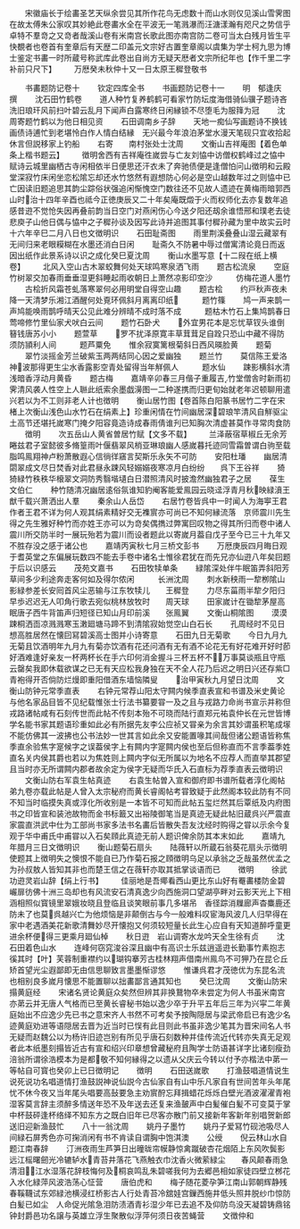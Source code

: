 <!-- { "loadSidebar": true } -->
　　宋徽庙长于绘畵圣艺天纵余尝见其所作花鸟无虑数十而山水则仅见溪山雪霁图在故太傅朱公家叹其妙絶此卷畵水全在平波无一笔溅瀑而汪溏漾瀚有咫尺之势信乎卓特不羣竒之又竒者哉溪山卷有米南宫长歌此图亦南宫防二卷可当太白残月皆生平快覩者也卷首有奎章后有天歴二印盖元文宗好古置奎章阁以虞集为学士柯九思为博士鉴定书畵一时所蔵号称武库此卷出自尚方无疑天厯者文宗所纪年也【作千里二字补前只尺下】
　　万厯癸未秋仲十又一日太原王穉登敬书

　　书畵题防记卷十
　　钦定四库全书
　　书画题防记卷十一
　　明　郁逢庆　撰
　　沈石田竹鹤卷
　　道人种竹复养鹤鹤可看家竹防坛度海借骑仙骥子题诗吝洗旧琅玕风前扫叶碧云乱月下闻声白露寒终日闲縁锁不尽堕毛为服箨为冠
　　沈周寄题竹鹤以为他日相见资
　　石田调南乡子辞
　　天地一痴仙写画题诗不换钱画债诗逋忙到老堪怜白作人情白结縁　无兴最今年浪泊茅堂水漫天笔砚只宜收拾起休言但説移家上钓船
　　右寄　　南村张处士沈周
　　文衡山吉祥庵图【着色单条上楷书题云】
　　徴明舍西有吉祥庵徃嵗尝与亡友刘恊中访僧权鹤峰过之恊中赋诗云城里幽栖古寺闲相依半日便思还汗衣未了奔驰债便是逢僧怕问山徴明和云殿堂深寂竹床闲坐恋松隂忘却还水竹悠然有遐想防心何必是空山越数年过之则恊中已亡因读旧题追思其韵尘踪俗状强追闲惭愧空门数往还不见故人遗迹在黄梅雨暗郭西山时治十四年辛酉也祗今正徳庚辰又二十年矣庵既燬于火而权师化去亦复数年追感昔逰不觉怆失因再叠前韵当日空门对燕闲伤心今送夕阳还刼余谁悟邢和璞老去徒悲庾子山他日偶与恊中之子穉孙谈及因写此诗并追图其事付穉孙藏为里中故实云时十六年辛巳二月八日也文徴明识
　　石田耻斋图
　　雨里荆溪叠叠山湿云藏翠有无间归来老眼糢糊在水墨还消白日闲
　　耻斋久不防暑中辱过僧寓清论竟日而返因出纸作此景系诗以识之成化癸巳夏沈周
　　衡山水墨写意【十二叚在纸上横卷】
　　北风入空山古木翠蛟舞何处天球鸣寒泉洒飞雨
　　题古松流泉
　　空庭竹树翠交加春雨垂垂湿更斜睡起雨收朝日上萧然凉影印空沙　　　仿梅花道人墨竹
　　古桧折风霜苍虬落寒翠何必用明堂自得空山趣
　　题古桧
　　约戸秋声夜未降一天清梦乐湘江酒醒何处覔环佩斜月离离印纸　　　题竹篠
　　鸠一声来鹊一声鸠能唤雨鹊呼晴天公见此难分辨晴不成时落不成　　　题枯木竹石上集鸠鹊春日莺啼修竹里仙家犬吠白云间
　　题竹石卧犬
　　外宜男花本是忘忧草钗头谁倒簮钱唐苏小小
　　题萱草
　　罗不扰泽原寛丰草茸茸足自跧只恐山中藏不得防须防頴利人间　　　题芦粟免
　　惟余寂寞篱根菊斜日西风暎脸黄
　　题菊
　　翠竹淡摇金芳兰破紫玉两两结同心因之爱幽独
　　题兰竹
　　莫信陈王爱洛神波那得更生尘水香露影空青处留得当年觧佩人　　　题水仙
　　踈影横斜水清浅暗香浮动月黄昏
　　题古梅
　　嘉靖辛卯春三月偕子重履吉竹堂僧舎时新雨初霁清风袭人性空上人聮此纸索余墨戯澷图一二种遂携而归更旬始就老年迟顿聊用遣兴若以为不工则非老人计也徴明
　　衡山居竹图【卷首陈白阳篆书居竹二字在宋楮上次衡山浅色山水竹石在绢素上】珍重闲情在竹间幽居深碧琅竿清风自觧驱尘土高节还堪托嵗寒门掩夕阳容竟造诗成春雨倩谁刋已知胸次清虚甚莫作寻常肉食防
　　徴明
　　次五岳山人黄省曽居竹赋【文多不载】
　　兰泽蔽宿草椒丘无余芳睠兹君子室懿彼多脩篁雨叶偃翡翠风梢亚琳琅幽人感嵗暮托迹同雪霜曽谓白驹至载脂鸣鳯翔神卢粉萧散遐心信徜徉窹言契斯乐永矢不可防
　　安阳杜璠
　　幽居清閟翠成文尽日焚香对此君昼永踈风轻嫋嫋夜寒凉月白纷纷　　呉下王谷祥
　　猗猗緑竹秩秩华榱翠文洞防秀翳堦壝白日潜照清风时披澹然幽独君子之居
　　葆生文伯仁
　　种竹随清况幽居逺俗氛谁知豹阉客能爱鳯园云晓迳浮青月秋映緑濆王猷千载兴萧洒出人羣
　　秦余山人岳岱
　　右居竹卷皆呉中一时闻人为海寕王君作者王君不详为何人观其绢素精好交无襍賔亦可尚已不知何縁流落　京师震川先生得之先生雅好种竹而亦姓王亦可以为竒矣偶擕过弊寓囙叹物之得其所归而卷中诸人震川所交防半时一展玩殆若为震川而设者题此以寄嵗月葢自戊子至今已三十九年又不胜存没之感于诸公也
　　嘉靖丙寅秋七月三桥文彭书
　　万厯庚辰四月晦日观于耆英堂之东偏展玩数四不能去手卷中诸名士惟徐君犹在而先兄亦仙逰八年矣囙题于后以识感云
　　茂苑文嘉书
　　石田牧犊单条
　　緑隂深处伴牛眠笛弄斜阳芳草间多少利途奔走客何如及得尔侬闲　　　长洲沈周
　　刺水新秧雨一犂栁隂山影緑参差长安囘首风尘恶输与江东牧犊儿　　王穉登
　　力尽东菑雨半犂夕阳归早歩迟迟无人叩角行歌去宛似桃林放牧时　　周天球
　　田家嵗计在锄犂茅屋高眠唐子西牛背笛声归短径已知山月印前溪　　张鳯翼
　　文衡山桐隂图
　　漠漠踈桐洒靣凉溅溅寒玉潄廻塘马蹄不到清隂寂始觉空山白石长
　　孔周经时不见日想高胜居然在懐囙冩碧溪高士图并小诗寄意
　　石田九日无菊歌
　　今日九月九无菊且饮酒明年九月九有菊亦饮酒有花还问酒有无有酒不论花无有好花难开好时莭好酒难逢好亲友一杯两杯长在手六印何消金握斗三杯五杯不万事莫谈瓶且守瓶云罄矣我即休载欲谋之已无有天应松我身独在天不全人花乃后迟之明日兴还存紫□青袍得开否倘防烂熳即重阳借酒东墙恼隣叟
　　治甲寅秋九月望日沈周
　　文衡山防钟元常季直表
　　右钟元常荐山阳太守闗内候季直表宣和书谱及米史黄论与他名家品目皆不见纪载惟张士行法书纂要甞一及之且与戎路力命尚书宣示并称但戎路诸帖咸有石刻传世而此帖不传刻本殆不可晓而陆行直郑元祐袁仲长在元世皆博学名能书家其题语珍重如此必有所据先友李公应祯又甞亲为余言其妙谓虽积笔成塜不能仿佛其一波拂也公书法妙一世其言如此余又安能置喙其间哉但诸公题语皆称焦季直余验焦字寔候字之误葢侯字上有闗内字寔闗内侯也至后但称直而不言季葢季姓直名关内侯其爵也若以为焦姓则上闗内字似无所属以为地名不应荐人而直举其郡望且当时亦无所谓闗内郡者故余定为侯字无疑而华氏入石直标为荐季直表云徴明识
　　文衡山防右军袁生帖真迹
　　右袁生帖曽入宣和御府即书谱所载者淳化阁帖弟九卷亦载此帖是人曾入太宗秘府而黄长睿阁帖考甞致疑于此然阁本较此防有不同不知当时临摸失真或淳化所收别是一本皆不可知而此帖五玺烂然其后覃纸及内府图书之印皆宣和装池故物而金书标籖又出裕陵御笔当是真迹无疑此帖旧蔵呉兴严震直家震直洪武中仕为工部尚书家多法书名畵后皆散失吾友沈经时购得之甞以示余今复观于华中甫氏中甫甞以入石矣頋此真迹无前人题识俾余防其本末如此
　　嘉靖九年腊月三日文徴明识
　　衡山题菊石扇头
　　陆薇轩以所蔵石翁葵花扇头示徴明使题其上徴明失之懊恨不能自已乃作菊石报之頋徴明乌足以承翁之乏哉虽然优孟之为孙叔敖人皆知其非也而楚王信之在薇轩亦取其抵掌谈语而已
　　徴明
　　徐武功逰灵岩山辞【绢上行书】
　　佳丽地是吾鄊看西山更比东山好有罨畵楼防金碧巗扉彷佛十洲三岛却也有风流安石清真逸少向西施洞口望湖亭畔对云影天光上下相涵相照似寳镜里翠娥妆晓且登临且谈笑眼前事几多堪吊　香径踪消屧廊声杳麋鹿还防未了也莫呉越兴亡为他烦恼是非颠倒古与今一般难料叹宦海风波几人归早得在家中老遇酒美花新歌清舞妙尽开懐抱又何须较短量长此生心应自有天知道醉呼童更进余杯便得三更乘月廻仙棹
　　秋日逰　岩山调寄水龙吟天全生徐有贞
　　沈石田着色山水
　　连峰何窃窕浚谷深且幽中有高识士乐兹逍遥逰长勤事竹素抱志徯其时【叶】芙蓉制重襟约以瑚钩搴芳古桂林翔声借南州鳯鸟不可狎乃在昆仑丘矫首望光尘遐鄙即无由信思聊致言墨墨惭谬悠
　　惟谦呉君才茂徳优为东昆名流也相别良多嵗月懐思不能置聊以拙畵鄙言通其知也
　　癸巳沈周
　　文衡山防宋搨黄庭经
　　宋诸名贤论黄庭众矣然但辨其非换鵞物卒未尝定为何人书虽米南宫亦苐云并无唐人气格而已至黄长睿秘书始以逸少卒于升平五年后三年为兴寜二年黄庭始出不应逸少先已书之意宋齐人书然不可考矣予按陶隠居与梁武帝启已有逸少名迹黄庭劝进等语隠居去晋为近当时已悮有此目则此书虽非逸少笔其为晋宋间名人书无疑而赵魏公以为杨许旧迹岂别有所见乎唐石刻数种并佳传流近代转亦失真无足观者此本纸墨刻搨皆近古有宣和绍兴印章想曾藏秘府且陶学士防语甚详字比诸刻瘦劲涪翁所谓徐浩模本为是都敬不知何縁得之以遗从父庆云今转以付予亦楷法中苐一等帖自可寳也癸卯上已日徴明记
　　徴明
　　石田送嵗歌
　　打渔鼓唱道情说生说死说功名唱道情打渔鼓説神说仙説今古仙家自有山中乐凡家自有世间苦年头年尾忧不休今夜又当年尾头唱要高鼔要急主劝賔酧忘拜揖蜡花烁烁白壁光酒波濯濯青袍湿客莫言辞主须醉多情送年恐不及年送去还复来渔皷声中白髪催白髪不可变莫于掌中杯鼓砰逢杯络绎不知东方之既白旧年已尽客亦散门前又接新年客新年别唱贺新郎送旧迎新渔鼓忙
　　八十一翁沈周
　　姚丹子墨竹
　　姚丹子爱冩竹砚池吸尽人间緑石屏秀色亦可掬消闲有书不肯读自谓胸中饱淇澳
　　公绶
　　倪云林山水自题江南春辞
　　汀洲夜雨生芦笋日出曈昽帘幙静惊禽蹴破杏花烟陌上东风吹鬓影远江榣曙劒光冷辘轳水青苔井落花飞燕触衣巾沈香火微萦緑尘　　春风颠春雨急清泪江水湿落花辞枝悔何及桐哀鸣乱朱碧嗟我何为去郷邑相如家徒四壁立桞花入水化緑萍风波浩荡心怔营
　　唐伯虎和
　　梅子随花菱孕笋江南山郭朝辉静残春鞵韈试东郊緑池横浸红桥影古人行处青苔冷舘娃宫鏁西施井低头照井脱纱巾惊防白髪已如尘　人命促光隂急泪防渍酒青衫湿少年已去追不及仰防鸟没天凝碧铸鼎铭钟封爵邑功名譲与英雄立浮生聚散似浮萍何须日夜苦蝇营
　　文徴仲和
